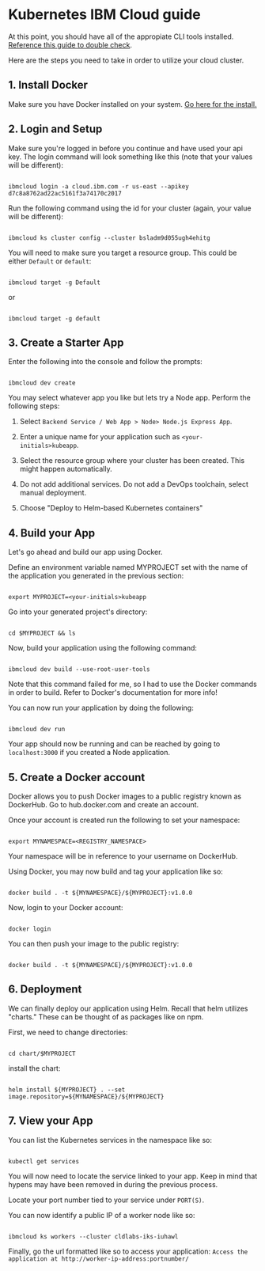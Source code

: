 # Kubernetes IBM Cloud guide

At this point, you should have all of the appropiate CLI tools installed.
[Reference this guide to double check](https://www.ibm.com/cloud/architecture/tutorials/microservices-app-on-kubernetes?task=3).

Here are the steps you need to take in order to utilize your cloud cluster.

## 1. Install Docker ## 

Make sure you have Docker installed on your system. [Go here for the install.](https://docs.docker.com/get-docker/)

## 2. Login and Setup ##

Make sure you're logged in before you continue and have used your api key. The login command will look something like this (note that your values will be different):

```

ibmcloud login -a cloud.ibm.com -r us-east --apikey d7c8a8762ad22ac5161f3a74170c2017

```

Run the following command using the id for your cluster (again, your value will be different):

```

ibmcloud ks cluster config --cluster bsladm9d055ugh4ehitg

```


You will need to make sure you target a resource group. This could be either `Default` or `default`:

```

ibmcloud target -g Default

```

or 

```

ibmcloud target -g default

```

## 3. Create a Starter App ##


Enter the following into the console and follow the prompts:

```

ibmcloud dev create

```

You may select whatever app you like but lets try a Node app. Perform the following steps:

1. Select `Backend Service / Web App > Node> Node.js Express App`.

2. Enter a unique name for your application such as `<your-initials>kubeapp`.

3. Select the resource group where your cluster has been created. This might happen automatically.

4. Do not add additional services.
Do not add a DevOps toolchain, select manual deployment.

5. Choose "Deploy to Helm-based Kubernetes containers"


## 4. Build your App ##

Let's go ahead and build our app using Docker.

Define an environment variable named MYPROJECT set with the name of the application you generated in the previous section:

```

export MYPROJECT=<your-initials>kubeapp

```

Go into your generated project's directory: 

```

cd $MYPROJECT && ls

```

Now, build your application using the following command: 

```

ibmcloud dev build --use-root-user-tools

```

Note that this command failed for me, so I had to use the Docker commands in order to build. Refer to Docker's documentation for more info! 

You can now run your application by doing the following:

```

ibmcloud dev run

```

Your app should now be running and can be reached by going to `localhost:3000` if you created a Node application.

## 5. Create a Docker account ##

Docker allows you to push Docker images to a public registry known as DockerHub. Go to hub.docker.com and create an account.

Once your account is created run the following to set your namespace:

```

export MYNAMESPACE=<REGISTRY_NAMESPACE>

```

Your namespace will be in reference to your username on DockerHub.

Using Docker, you may now build and tag your application like so: 

```

docker build . -t ${MYNAMESPACE}/${MYPROJECT}:v1.0.0

```

Now, login to your Docker account:

```

docker login

```

You can then push your image to the public registry:

```

docker build . -t ${MYNAMESPACE}/${MYPROJECT}:v1.0.0

```

## 6. Deployment ##

We can finally deploy our application using Helm. Recall that helm utilizes "charts." These can be thought of as packages like on npm.

First, we need to change directories:

```

cd chart/$MYPROJECT

```

install the chart: 

```

helm install ${MYPROJECT} . --set image.repository=${MYNAMESPACE}/${MYPROJECT}

```

## 7. View your App ##

You can list the Kubernetes services in the namespace like so:

```

kubectl get services

```

You will now need to locate the service linked to your app. Keep in mind that hypens may have been removed in during the previous process. 

Locate your port number tied to your service under `PORT(S)`. 

You can now identify a public IP of a worker node like so:

```

ibmcloud ks workers --cluster cldlabs-iks-iuhawl

```

Finally, go the url formatted like so to access your application: `Access the application at http://worker-ip-address:portnumber/`